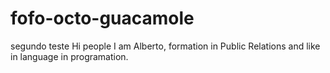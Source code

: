# fofo-octo-guacamole
segundo teste
Hi people 
I am Alberto, formation  in Public Relations and like in  language in programation.
